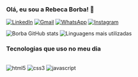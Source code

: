 ### Olá, eu sou a Rebeca Borba! 👋

[![LinkedIn](https://img.shields.io/badge/LinkedIn-0077B5?style=for-the-badge&logo=linkedin&logoColor=white)](https://www.linkedin.com/in/rebeca-borba)
[![Gmail](https://img.shields.io/badge/Gmail-D14836?style=for-the-badge&logo=gmail&logoColor=white)](mailto:rebecaborba15@gmail.com)
[![WhatsApp](https://img.shields.io/badge/WhatsApp-25D366?style=for-the-badge&logo=whatsapp&logoColor=white)](https://wa.me/5531993543339)
[![Instagram](https://img.shields.io/badge/Instagram-E4405F?style=for-the-badge&logo=instagram&logoColor=white)](https://www.instagram.com/rebecaborba_)


![Borba GitHub stats](https://github-readme-stats.vercel.app/api?username=rebecaborba&show_icons=true&theme=radical)
![Linguagens mais utilizadas](https://github-readme-stats.vercel.app/api/top-langs/?username=rebecaborba&layout=compact)

### Tecnologias que uso no meu dia

<div style="display: inline_block"><br/>
    <img aling="center" alt="html5" src="https://img.shields.io/badge/HTML5-E34F26?style=for-the-badge&logo=html5&logoColor=white">
    <img aling="center" alt="css3" src="https://img.shields.io/badge/CSS3-1572B6?style=for-the-badge&logo=css3&logoColor=white">
    <img aling="center" alt="javascript" src="https://img.shields.io/badge/JavaScript-323330?style=for-the-badge&logo=javascript&logoColor=F7DF1E">

</div>


